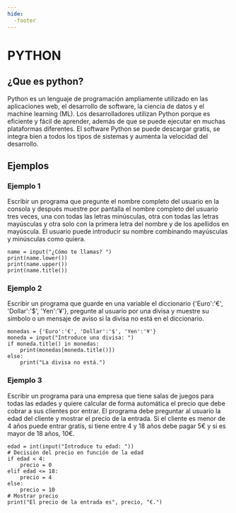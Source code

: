 ```yaml
---
hide:
  -footer
---
```

# PYTHON
## ¿Que es python?
Python es un lenguaje de programación ampliamente utilizado en las aplicaciones web, el desarrollo de software, la ciencia de datos y el machine learning (ML). Los desarrolladores utilizan Python porque es eficiente y fácil de aprender, además de que se puede ejecutar en muchas plataformas diferentes. El software Python se puede descargar gratis, se integra bien a todos los tipos de sistemas y aumenta la velocidad del desarrollo.

## Ejemplos
### Ejemplo 1
Escribir un programa que pregunte el nombre completo del usuario en la consola y después muestre por pantalla el nombre completo del usuario tres veces, una con todas las letras minúsculas, otra con todas las letras mayúsculas y otra solo con la primera letra del nombre y de los apellidos en mayúscula. El usuario puede introducir su nombre combinando mayúsculas y minúsculas como quiera.
```
name = input("¿Cómo te llamas? ")
print(name.lower())
print(name.upper())
print(name.title())
```

### Ejemplo 2
Escribir un programa que guarde en una variable el diccionario {'Euro':'€', 'Dollar':'$', 'Yen':'¥'}, pregunte al usuario por una divisa y muestre su símbolo o un mensaje de aviso si la divisa no está en el diccionario.
```
monedas = {'Euro':'€', 'Dollar':'$', 'Yen':'¥'}
moneda = input("Introduce una divisa: ")
if moneda.title() in monedas:
    print(monedas[moneda.title()])
else:
    print("La divisa no está.")
```

### Ejemplo 3
Escribir un programa para una empresa que tiene salas de juegos para todas las edades y quiere calcular de forma automática el precio que debe cobrar a sus clientes por entrar. El programa debe preguntar al usuario la edad del cliente y mostrar el precio de la entrada. Si el cliente es menor de 4 años puede entrar gratis, si tiene entre 4 y 18 años debe pagar 5€ y si es mayor de 18 años, 10€.
```
edad = int(input("Introduce tu edad: "))
# Decisión del precio en función de la edad
if edad < 4:
    precio = 0
elif edad <= 18:
    precio = 4
else:
    precio = 10
# Mostrar precio
print("El precio de la entrada es", precio, "€.")
```